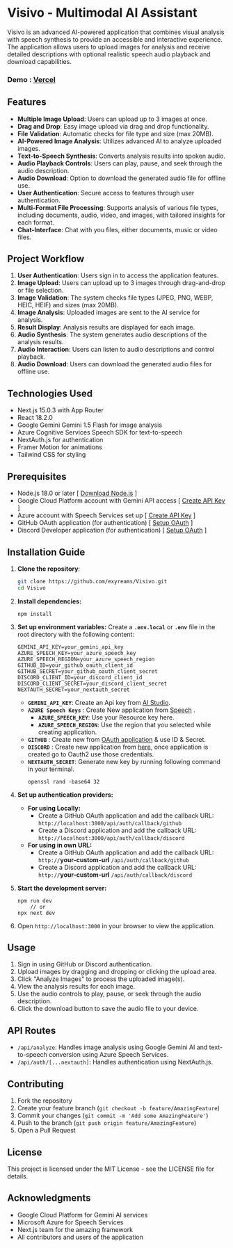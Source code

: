 # Visivo - Multimodal AI Assistant

Visivo is an advanced AI-powered application that combines visual analysis with speech synthesis to provide an
accessible and interactive experience. The application allows users to upload images for analysis and receive detailed
descriptions with optional realistic speech audio playback and download capabilities.

### Demo : [**Vercel**](https://visivo.vercel.app/)

## Features

- **Multiple Image Upload**: Users can upload up to 3 images at once.
- **Drag and Drop**: Easy image upload via drag and drop functionality.
- **File Validation**: Automatic checks for file type and size (max 20MB).
- **AI-Powered Image Analysis**: Utilizes advanced AI to analyze uploaded images.
- **Text-to-Speech Synthesis**: Converts analysis results into spoken audio.
- **Audio Playback Controls**: Users can play, pause, and seek through the audio description.
- **Audio Download**: Option to download the generated audio file for offline use.
- **User Authentication**: Secure access to features through user authentication.
- **Multi-Format File Processing**: Supports analysis of various file types, including documents, audio, video, and
  images, with tailored insights for each format.
- **Chat-Interface**: Chat with you files, either documents, music or video files.

## Project Workflow

1. **User Authentication**: Users sign in to access the application features.
2. **Image Upload**: Users can upload up to 3 images through drag-and-drop or file selection.
3. **Image Validation**: The system checks file types (JPEG, PNG, WEBP, HEIC, HEIF) and sizes (max 20MB).
4. **Image Analysis**: Uploaded images are sent to the AI service for analysis.
5. **Result Display**: Analysis results are displayed for each image.
6. **Audio Synthesis**: The system generates audio descriptions of the analysis results.
7. **Audio Interaction**: Users can listen to audio descriptions and control playback.
8. **Audio Download**: Users can download the generated audio files for offline use.

## Technologies Used

- Next.js 15.0.3 with App Router
- React 18.2.0
- Google Gemini Gemini 1.5 Flash for image analysis
- Azure Cognitive Services Speech SDK for text-to-speech
- NextAuth.js for authentication
- Framer Motion for animations
- Tailwind CSS for styling

## Prerequisites

- Node.js 18.0 or later [ [Download Node.js](https://nodejs.org/en/download/package-manager) ]
- Google Cloud Platform account with Gemini API access [ [Create API Key](https://aistudio.google.com/apikey) ]
- Azure account with Speech Services set up [ [Create API Key](https://speech.microsoft.com/portal/speechtotexttool) ]
- GitHub OAuth application (for authentication) [ [Setup OAuth](https://github.com/settings/developers) ]
- Discord Developer application (for authentication) [ [Setup OAuth](https://discord.com/developers/applications) ]

## Installation Guide

1. **Clone the repository**:
   ```bash
   git clone https://github.com/exyreams/Visivo.git
   cd Visivo
2. **Install dependencies:**

   ```shellscript
   npm install
   ```


3. **Set up environment variables:**
   Create a **`.env.local`** or **`.env`** file in the root directory with the following content:
   ```plaintext
   GEMINI_API_KEY=your_gemini_api_key
   AZURE_SPEECH_KEY=your_azure_speech_key
   AZURE_SPEECH_REGION=your_azure_speech_region
   GITHUB_ID=your_github_oauth_client_id
   GITHUB_SECRET=your_github_oauth_client_secret
   DISCORD_CLIENT_ID=your_discord_client_id
   DISCORD_CLIENT_SECRET=your_discord_client_secret
   NEXTAUTH_SECRET=your_nextauth_secret
   ```
    - **`GEMINI_API_KEY`**: Create an Api key from [AI Studio](https://aistudio.google.com/apikey).
    - **`AZURE Speech Keys`** :
      Create New application from [Speech](https://speech.microsoft.com/portal/speechtotexttool)    .
        - **`AZURE_SPEECH_KEY`**: Use your Resource key here.
        - **`AZURE_SPEECH_REGION`**: Use the region that you selected while creating application.
    - **`GITHUB`**    : Create new from [OAuth application](https://github.com/settings/developers) & use ID & Secret.
    - **`DISCORD`** : Create new application from [here](https://discord.com/developers/applications), once application
      is created go to Oauth2 use those credentials.
    - **`NEXTAUTH_SECRET`**: Generate new key by running following command in your terminal.
      ```shellscript
      openssl rand -base64 32
      ```
4. **Set up authentication providers:**
    - **For using Locally:**
        - Create a GitHub OAuth application and add the callback URL: `http://localhost:3000/api/auth/callback/github`
        - Create a Discord application and add the callback URL: `http://localhost:3000/api/auth/callback/discord`
    - **For using in own URL:**
        - Create a GitHub OAuth application and add the callback URL: `http://`**your-custom-url**
          `/api/auth/callback/github`
        - Create a Discord application and add the callback URL: `http://`**your-custom-url**
          `/api/auth/callback/discord`

5. **Start the development server:**
   ```shellscript
   npm run dev
       // or
   npx next dev
   ```

6. Open `http://localhost:3000` in your browser to view the application.

## Usage

1. Sign in using GitHub or Discord authentication.
2. Upload images by dragging and dropping or clicking the upload area.
3. Click "Analyze Images" to process the uploaded image(s).
4. View the analysis results for each image.
5. Use the audio controls to play, pause, or seek through the audio description.
6. Click the download button to save the audio file to your device.

## API Routes

- `/api/analyze`: Handles image analysis using Google Gemini AI and text-to-speech conversion using Azure Speech
  Services.
- `/api/auth/[...nextauth]`: Handles authentication using NextAuth.js.

## Contributing

1. Fork the repository
2. Create your feature branch (`git checkout -b feature/AmazingFeature`)
3. Commit your changes (`git commit -m 'Add some AmazingFeature'`)
4. Push to the branch (`git push origin feature/AmazingFeature`)
5. Open a Pull Request

## License

This project is licensed under the MIT License - see the LICENSE file for details.

## Acknowledgments

- Google Cloud Platform for Gemini AI services
- Microsoft Azure for Speech Services
- Next.js team for the amazing framework
- All contributors and users of the application